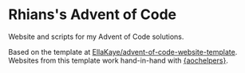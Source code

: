 # Rhians's Advent of Code

Website and scripts for my Advent of Code solutions.

Based on the template at [EllaKaye/advent-of-code-website-template](https://github.com/EllaKaye/advent-of-code-website-template). Websites from this template work hand-in-hand with [{aochelpers}](https://ellakaye.co.uk/packages/aochelpers/).
